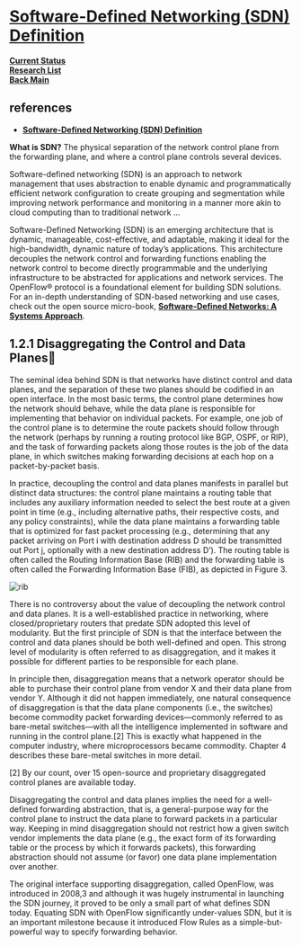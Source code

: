 # **[Software-Defined Networking (SDN) Definition](https://en.wikipedia.org/wiki/Software-defined_networking#:~:text=Software%2Ddefined%20networking%20(SDN),computing%20than%20to%20traditional%20network)**

**[Current Status](../../../../../development/status/weekly/current_status.md)**\
**[Research List](../../../../../research/research_list.md)**\
**[Back Main](../../../../../README.md)**

## references

- **[Software-Defined Networking (SDN) Definition](https://opennetworking.org/sdn-definition/)**

**What is SDN?** The physical separation of the network control plane from the forwarding plane, and where a control plane controls several devices.

Software-defined networking (SDN) is an approach to network management that uses abstraction to enable dynamic and programmatically efficient network configuration to create grouping and segmentation while improving network performance and monitoring in a manner more akin to cloud computing than to traditional network ...

Software-Defined Networking (SDN) is an emerging architecture that is dynamic, manageable, cost-effective, and adaptable, making it ideal for the high-bandwidth, dynamic nature of today’s applications. This architecture decouples the network control and forwarding functions enabling the network control to become directly programmable and the underlying infrastructure to be abstracted for applications and network services. The OpenFlow® protocol is a foundational element for building SDN solutions. For an in-depth understanding of SDN-based networking and use cases, check out the open source micro-book, **[Software-Defined Networks: A Systems Approach](https://sdn.systemsapproach.org/)**.

## 1.2.1 Disaggregating the Control and Data Planes

The seminal idea behind SDN is that networks have distinct control and data planes, and the separation of these two planes should be codified in an open interface. In the most basic terms, the control plane determines how the network should behave, while the data plane is responsible for implementing that behavior on individual packets. For example, one job of the control plane is to determine the route packets should follow through the network (perhaps by running a routing protocol like BGP, OSPF, or RIP), and the task of forwarding packets along those routes is the job of the data plane, in which switches making forwarding decisions at each hop on a packet-by-packet basis.

In practice, decoupling the control and data planes manifests in parallel but distinct data structures: the control plane maintains a routing table that includes any auxiliary information needed to select the best route at a given point in time (e.g., including alternative paths, their respective costs, and any policy constraints), while the data plane maintains a forwarding table that is optimized for fast packet processing (e.g., determining that any packet arriving on Port i with destination address D should be transmitted out Port j, optionally with a new destination address D’). The routing table is often called the Routing Information Base (RIB) and the forwarding table is often called the Forwarding Information Base (FIB), as depicted in Figure 3.

![rib](https://sdn.systemsapproach.org/_images/Slide24.png)

There is no controversy about the value of decoupling the network control and data planes. It is a well-established practice in networking, where closed/proprietary routers that predate SDN adopted this level of modularity. But the first principle of SDN is that the interface between the control and data planes should be both well-defined and open. This strong level of modularity is often referred to as disaggregation, and it makes it possible for different parties to be responsible for each plane.

In principle then, disaggregation means that a network operator should be able to purchase their control plane from vendor X and their data plane from vendor Y. Although it did not happen immediately, one natural consequence of disaggregation is that the data plane components (i.e., the switches) become commodity packet forwarding devices—commonly referred to as bare-metal switches—with all the intelligence implemented in software and running in the control plane.[2] This is exactly what happened in the computer industry, where microprocessors became commodity. Chapter 4 describes these bare-metal switches in more detail.

[2] By our count, over 15 open-source and proprietary disaggregated control planes are available today.

Disaggregating the control and data planes implies the need for a well-defined forwarding abstraction, that is, a general-purpose way for the control plane to instruct the data plane to forward packets in a particular way. Keeping in mind disaggregation should not restrict how a given switch vendor implements the data plane (e.g., the exact form of its forwarding table or the process by which it forwards packets), this forwarding abstraction should not assume (or favor) one data plane implementation over another.

The original interface supporting disaggregation, called OpenFlow, was introduced in 2008,3 and although it was hugely instrumental in launching the SDN journey, it proved to be only a small part of what defines SDN today. Equating SDN with OpenFlow significantly under-values SDN, but it is an important milestone because it introduced Flow Rules as a simple-but-powerful way to specify forwarding behavior.
